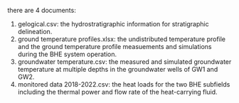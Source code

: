 there are 4 documents:
1) gelogical.csv: the hydrostratigraphic information for stratigraphic delineation.
2) ground temperature profiles.xlsx: the undistributed temperature profile and the ground temperature profile measuements and simulations during the BHE system operation.
3) groundwater temperature.csv: the measured and simulated groundwater temperature at multiple depths in the groundwater wells of GW1 and GW2.
4) monitored data 2018-2022.csv: the heat loads for the two BHE subfields including the thermal power and flow rate of the heat-carrying fluid.
